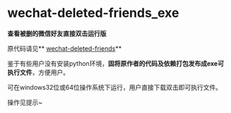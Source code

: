 # wechat-deleted-friends_exe

**查看被删的微信好友直接双击运行版**

原代码请见** [wechat-deleted-friends](https://github.com/0x5e/wechat-deleted-friends)**

鉴于有些用户没有安装python环境，**固将原作者的代码及依赖打包发布成exe可执行文件**，方便用户。

可在windows32位或64位操作系统下运行，用户直接下载双击即可执行文件。

操作见提示~

